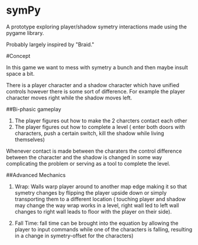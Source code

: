 symPy
=====

A prototype exploring player/shadow symetry interactions made using the pygame library. 

Probably largely inspired by "Braid."


#Concept

In this game we want to mess with symetry a bunch and then maybe insult space a bit.

There is a player character and a shadow character which have unified controls
however there is some sort of difference. For example the player character moves
right while the shadow moves left.

##Bi-phasic gameplay

1. The player figures out how to make the 2 charcters contact each other
2. The player figures out how to complete a level 
   ( enter both doors with characters, push a certain switch, kill the shadow 
     	  while living themselves)

Whenever contact is made between the charaters the control difference between 
the character and the shadow is changed in some way complicating the problem
or serving as a tool to complete the level.


##Advanced Mechanics

1. Wrap: Walls warp player around to another map edge making it so that symetry 
changes by flipping the player upside down or simply transporting them to a 
different location ( touching player and shadow may change the way wrap works in 
a level, right wall led to left wall changes to right wall leads to floor with the
player on their side).

2. Fall Time: fall time can be brought into the equation by allowing the player to
input commands while one of the characters is falling, resulting in a change in 
symetry-offset for the characters)


